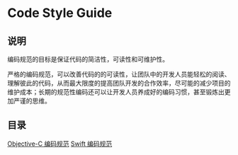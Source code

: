 # Code Style Guide


## 说明

编码规范的目标是保证代码的简洁性，可读性和可维护性。

严格的编码规范，可以改善代码的的可读性，让团队中的开发人员能轻松的阅读、理解彼此的代码，从而最大限度的提高团队开发的合作效率，尽可能的减少项目的维护成本；长期的规范性编码还可以让开发人员养成好的编码习惯，甚至锻炼出更加严谨的思维。


## 目录

[Objective-C 编码规范](https://github.com/XiaXianBing/Code-Style-Guide/blob/master/objc-style-guide.md)
[Swift 编码规范](https://github.com/XiaXianBing/Code-Style-Guide/blob/master/swift-style-guide.md)


